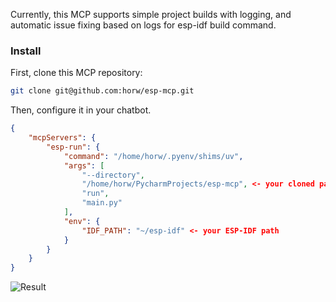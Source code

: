 Currently, this MCP supports simple project builds with logging, and automatic issue fixing based on logs for esp-idf build command.

### Install  

First, clone this MCP repository:  

```bash
git clone git@github.com:horw/esp-mcp.git
```  

Then, configure it in your chatbot. 


```json
{
    "mcpServers": {
        "esp-run": {
            "command": "/home/horw/.pyenv/shims/uv",
            "args": [
                "--directory",
                "/home/horw/PycharmProjects/esp-mcp", <- your cloned path
                "run",
                "main.py"
            ],
            "env": {
                "IDF_PATH": "~/esp-idf" <- your ESP-IDF path
            }
        }
    }
}
```  
![Result](./result.gif)